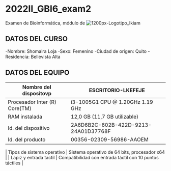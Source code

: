 # 2022II_GBI6_exam2
Examen de Bioinformática, módulo de ![1200px-Logotipo_Ikiam](https://user-images.githubusercontent.com/117690592/216236178-331f50f4-bf0a-474b-b443-a0debd752a6f.png)
## DATOS DEL CURSO
-Nombre: Shomaira Loja
-Sexo: Femenino
-Ciudad de origen: Quito
-Residencia: Bellevista Alta

## DATOS DEL EQUIPO
| Nombre del dispositovp  | ESCRITORIO-LKEFEJE |
| --- | ----|
| Procesador Inter (R) Core(TM) |  i3-1005G1 CPU @ 1.20GHz   1.19 GHz |
|  RAM instalada |  12,0 GB (11,7 GB utilizable)| 
|  Id. del dispositivo | 2A6D6B2C-602B-422D-9213-24A01D37768F |
| Id. del producto | 00356-02309-56986-AAOEM |

| Tipos de sistema operativo | Sistema operativo de 64 bits, procesador x64 |
| Lapiz y entrada tactil | Compatibilidad con entrada táctil con 10 puntos táctiles | 

